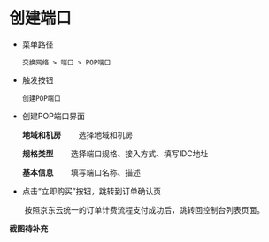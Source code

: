 # 创建端口


- 菜单路径
    
    `交换网络 > 端口 > POP端口` 

- 触发按钮

    `创建POP端口`

- 创建POP端口界面

    **地域和机房**
&nbsp;&nbsp;&nbsp;&nbsp;&nbsp;&nbsp;&nbsp;选择地域和机房

    **规格类型**
&nbsp;&nbsp;&nbsp;&nbsp;&nbsp;&nbsp;&nbsp;选择端口规格、接入方式、填写IDC地址

    **基本信息**
&nbsp;&nbsp;&nbsp;&nbsp;&nbsp;&nbsp;&nbsp;填写端口名称、描述

- 点击“立即购买”按钮，跳转到订单确认页

&nbsp;&nbsp;&nbsp;&nbsp;&nbsp;&nbsp;&nbsp;按照京东云统一的订单计费流程支付成功后，跳转回控制台列表页面。


**截图待补充**

